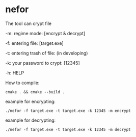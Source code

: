 # nefor
The tool can crypt file

-m: regime mode: [encrypt & decrypt]

-f: entering file: [target.exe]

-t: entering trash of file: (in developing)

-k: your password to crypt: [12345]

-h: HELP

How to compile:

    cmake . && cmake --build .
  
example for encrypting:

    ./nefor -f target.exe -t target.exe -k 12345 -m encrypt 

example for decrypting:

    ./nefor -f target.exe -t target.exe -k 12345 -m decrypt

    
